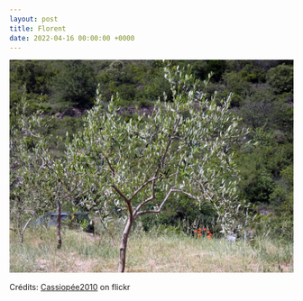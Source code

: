 ```yaml
---
layout: post
title: Florent
date: 2022-04-16 00:00:00 +0000
---
```


![Florent](/images/2022-04-16.jpg)

Crédits: [Cassiopée2010](https://www.flickr.com/people/cmoi30/) on flickr
